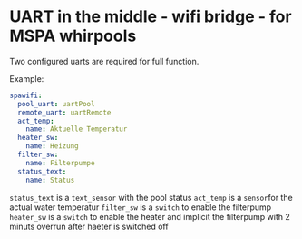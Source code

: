 # UART in the middle - wifi bridge - for MSPA whirpools

Two configured uarts are required for full function.

Example:
```yaml
spawifi:
  pool_uart: uartPool
  remote_uart: uartRemote
  act_temp:
    name: Aktuelle Temperatur
  heater_sw:
    name: Heizung
  filter_sw:
    name: Filterpumpe
  status_text:
    name: Status
```
`status_text` is a `text_sensor` with the pool status
`act_temp` is a `sensor`for the actual water temperatur
`filter_sw` is a `switch` to enable the filterpump
`heater_sw` is a `switch` to enable the heater and implicit the filterpump with 2 minuts overrun after haeter is switched off
 

